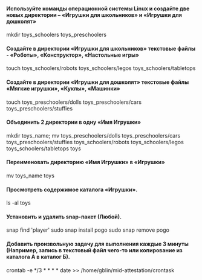 #### Используйте команды операционной системы Linux и создайте две новых директории – «Игрушки для школьников» и «Игрушки для дошколят» ####
mkdir toys_schoolers toys_preschoolers

#### Создайте в директории «Игрушки для школьников» текстовые файлы - «Роботы», «Конструктор», «Настольные игры» ####
touch toys_schoolers/robots toys_schoolers/legos toys_schoolers/tabletops


#### Создайте в директории «Игрушки для дошколят» текстовые файлы «Мягкие игрушки», «Куклы», «Машинки» ####
touch toys_preschoolers/dolls toys_preschoolers/cars toys_preschoolers/stuffies


#### Объединить 2 директории в одну «Имя Игрушки» ####
mkdir toys_name;
mv toys_preschoolers/dolls toys_preschoolers/cars toys_preschoolers/stuffies toys_schoolers/robots toys_schoolers/legos toys_schoolers/tabletops toys


#### Переименовать директорию «Имя Игрушки» в «Игрушки» ####
mv toys_name toys


#### Просмотреть содержимое каталога «Игрушки». ####
ls -al toys


#### Установить и удалить snap-пакет (Любой). ####
snap find 'player'
sudo snap install pogo
sudo snap remove pogo

#### Добавить произвольную задачу для выполнения каждые 3 минуты (Например, запись в текстовый файл чего-то или копирование из каталога А в каталог Б). ####
crontab -e
*/3 * * * * date >> /home/gblin/mid-attestation/crontask
